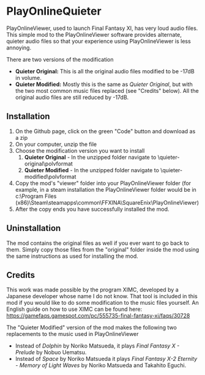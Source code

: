 # PlayOnlineQuieter
PlayOnlineViewer, used to launch Final Fantasy XI, has very loud audio files.
This simple mod to the PlayOnlineViewer software provides alternate, quieter
audio files so that your experience using PlayOnlineViewer is less annoying.

There are two versions of the modification
*	**Quieter Original:** This is all the original audio files modified to be
	-17dB in volume.
*	**Quieter Modified:** Mostly this is the same as *Quieter Original*, but
	with the two most common music files replaced (see "Credits" below). All
	the original audio files are still reduced by -17dB.

## Installation 
1.	On the Github page, click on the green "Code" button and download as a zip
2.	On your computer, unzip the file
3.	Choose the modification version you want to install
	1. **Quieter Original** - In the unzipped folder navigate to \quieter-original\polvformat
	2. **Quieter Modified** - In the unzipped folder navigate to \quieter-modified\polvformat
4.	Copy the mod's "viewer" folder into your PlayOnlineViewer folder (for
	example, in a steam installation the PlayOnlineViewer folder would be in
	c:\Program Files (x86)\Steam\steamapps\common\FFXINA\SquareEnix\PlayOnlineViewer)
5.	After the copy ends you have successfully installed the mod.

## Uninstallation
The mod contains the original files as well if you ever want to go back to them.
Simply copy those files from the "original" folder inside the mod using the same
instructions as used for installing the mod.

## Credits
This work was made possible by the program XIMC, developed by a Japanese
developer whose name I do not know. That tool is included in this mod if you
would like to do some modification to the music files yourself. An English guide
on how to use XIMC can be found here: https://gamefaqs.gamespot.com/pc/555735-final-fantasy-xi/faqs/30728

The "Quieter Modified" version of the mod makes the following two replacements
to the music used in PlayOnlineViewer
*	Instead of *Dolphin* by Noriko Matsueda, it plays *Final Fantasy X - Prelude*
	by Nobuo Uematsu.
*	Instead of *Space* by Noriko Matsueda it plays *Final Fantasy X-2 Eternity -
	Memory of Light Waves* by Noriko Matsueda and Takahito Eguchi.
